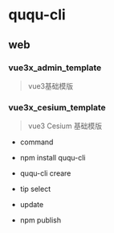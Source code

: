 # ququ-cli

## web

### vue3x_admin_template
> vue3基础模版

### vue3x_cesium_template
> vue3 Cesium 基础模版


* command
* npm install ququ-cli
* ququ-cli creare <appName>
* tip select

* update
* npm publish <dist>
